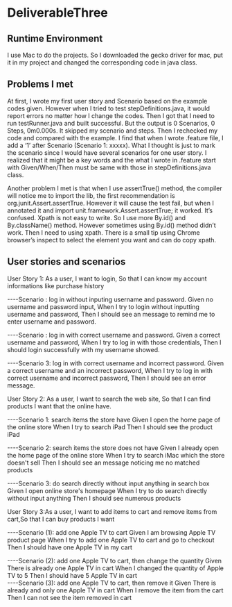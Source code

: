 # DeliverableThree
Runtime Environment
----------------------
I use Mac to do the projects. So I downloaded the gecko driver for mac, put it in my project and changed the corresponding code in java class.

Problems I met
--------------------
At first, I wrote my first user story and Scenario based on the example codes given. However when I tried to test stepDefinitions.java, it would report errors no matter how I change the codes. Then I got that I need to run testRunner.java and built successful. But the output is 0 Scenarios, 0 Steps, 0m0.000s. It skipped my scenario and steps. Then I rechecked my code and compared with the example. I find that when I wrote .feature file, I add a ‘1’ after Scenario (Scenario 1: xxxxx). What I thought is just to mark the scenario since I would have several scenarios for one user story.  I realized that it might be a key words and the what I wrote in .feature start with Given/When/Then must be same with those in stepDefinitions.java class. 

Another problem I met is that when I use assertTrue() method, the compiler will notice me to import the lib, the first recommendation  is org.junit.Assert.assertTrue. However it will cause the test fail, but when I annotated it and import unit.framework.Assert.assertTrue; it worked. It’s confused.
Xpath is not easy to write. So I use more By.id() and By.className() method. However sometimes using By.id() method didn’t work. Then I need to using xpath. There is a small tip using Chrome browser’s inspect to select the element you want and can do copy xpath.

User stories and scenarios
--------------------
User Story 1: As a user, I want to login, So that I can know my account informations like purchase history

   ----Scenario : log in without inputing username and password.
	     Given no username and password input,
             When I try to login without inputting username and password,
             Then I should see an message to remind me to enter username and password.
	     
   ----Scenario : log in with correct username and password.
	     Given a correct username and password,
             When I try to log in with those credentials,
             Then I should login successfully with my username showed.
	     
   ----Scenario 3: log in with correct username and incorrect password.
	     Given a correct username and an incorrect password,
            When I try to log in with correct username and incorrect password,
            Then I should see an error message.
	    
User Story 2: As a user, I want to search the web site, So that I can find products I want that the online have.

   ----Scenario 1: search items the store have
		        Given I open the home page of the online store
            When I try to search iPad
            Then I should see the product iPad  
	    
   ----Scenario 2: search items the store does not have
		        Given I already open the home page of the online store
            When I try to search iMac which the store doesn't sell
            Then I should see an message noticing me no matched products 
	    
   ----Scenario 3: do search directly without input anything in search box
	    Given I open online store's homepage
            When I try to do search directly without input anything
            Then I should see numerous products
	    
User Story 3:As a user, I want to add items to cart and remove items from cart,So that I can buy products I want

   ----Scenario (1): add one Apple TV to cart
	    Given I am browsing Apple TV product page
            When I try to add one Apple TV to cart and go to checkout
            Then I should have one Apple TV in my cart
	    
   ----Scenario (2): add one Apple TV to cart, then change the quantity
	    Given There is already one Apple TV in cart
            When I changed the quantity of Apple TV to 5
            Then I should have 5 Apple TV in cart	    
  ----Scenario (3): add one Apple TV to cart, then remove it
	    Given There is already and only one Apple TV in cart
            When I remove the item from the cart
            Then I can not see the item removed in cart
